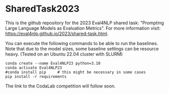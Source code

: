 # SharedTask2023

This is the github repository for the 2023 Eval4NLP shared task: "Prompting Large Language Models as Evaluation Metrics". For more information visit: https://eval4nlp.github.io/2023/shared-task.html.

You can execute the following commands to be able to run the baselines. Note that due to the model sizes, some baseline settings can be resource heavy. (Tested on an Ubuntu 22.04 cluster with SLURM)

```
conda create --name Eval4NLP23 python=3.10
conda activate Eval4NLP23
#conda install pip     # this might be necessary in some cases
pip install -r requirements
```

The link to the CodaLab competition will follow soon.
